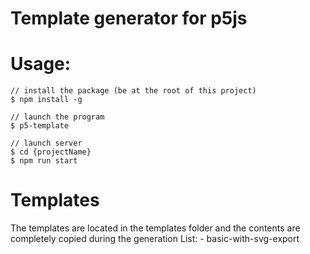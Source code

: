 # Template generator for p5js


# Usage:

```
// install the package (be at the root of this project)
$ npm install -g

// launch the program
$ p5-template

// launch server
$ cd {projectName}
$ npm run start
``` 

# Templates

The templates are located in the templates folder and the contents are completely copied during the generation
List:
    - basic-with-svg-export
    